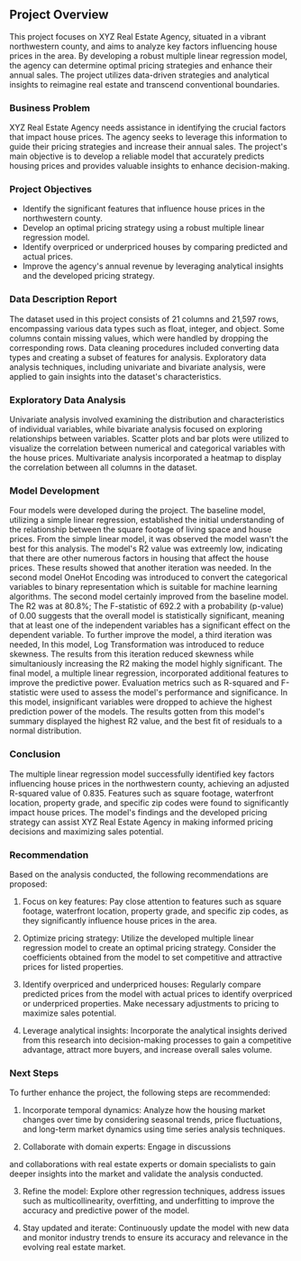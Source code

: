 
## Project Overview

This project focuses on XYZ Real Estate Agency, situated in a vibrant northwestern county, and aims to analyze key factors influencing house prices in the area. By developing a robust multiple linear regression model, the agency can determine optimal pricing strategies and enhance their annual sales. The project utilizes data-driven strategies and analytical insights to reimagine real estate and transcend conventional boundaries.

### Business Problem

XYZ Real Estate Agency needs assistance in identifying the crucial factors that impact house prices. The agency seeks to leverage this information to guide their pricing strategies and increase their annual sales. The project's main objective is to develop a reliable model that accurately predicts housing prices and provides valuable insights to enhance decision-making.

### Project Objectives

- Identify the significant features that influence house prices in the northwestern county.
- Develop an optimal pricing strategy using a robust multiple linear regression model.
- Identify overpriced or underpriced houses by comparing predicted and actual prices.
- Improve the agency's annual revenue by leveraging analytical insights and the developed pricing strategy.

### Data Description Report

The dataset used in this project consists of 21 columns and 21,597 rows, encompassing various data types such as float, integer, and object. Some columns contain missing values, which were handled by dropping the corresponding rows. Data cleaning procedures included converting data types and creating a subset of features for analysis. Exploratory data analysis techniques, including univariate and bivariate analysis, were applied to gain insights into the dataset's characteristics.

### Exploratory Data Analysis

Univariate analysis involved examining the distribution and characteristics of individual variables, while bivariate analysis focused on exploring relationships between variables. Scatter plots and bar plots were utilized to visualize the correlation between numerical and categorical variables with the house prices. Multivariate analysis incorporated a heatmap to display the correlation between all columns in the dataset.

### Model Development

Four models were developed during the project. The baseline model, utilizing a simple linear regression, established the initial understanding of the relationship between the square footage of living space and house prices. From the simple linear model, it was observed the model wasn't the best for this analysis. The model's R2 value was extreemly low, indicating that there are other numerous factors in housing that affect the house prices. These results showed that another iteration was needed. In the second model OneHot Encoding was introduced to convert the categorical variables to binary representation which is suitable for machine learning algorithms. The second model certainly improved from the baseline model. The R2 was at 80.8%; The F-statistic of 692.2 with a probability (p-value) of 0.00 suggests that the overall model is statistically significant, meaning that at least one of the independent variables has a significant effect on the dependent variable. To further improve the model, a third iteration was needed, In this model, Log Transformation was introduced to reduce skewness. The results from this iteration reduced skewness while simultaniously increasing the R2 making the model highly significant. The final model, a multiple linear regression, incorporated additional features to improve the predictive power. Evaluation metrics such as R-squared and F-statistic were used to assess the model's performance and significance. In this model, insignificant variables were dropped to achieve the highest prediction power of the models. The results gotten from this model's summary displayed the highest R2 value, and the best fit of residuals to a normal distribution. 

### Conclusion

The multiple linear regression model successfully identified key factors influencing house prices in the northwestern county, achieving an adjusted R-squared value of 0.835. Features such as square footage, waterfront location, property grade, and specific zip codes were found to significantly impact house prices. The model's findings and the developed pricing strategy can assist XYZ Real Estate Agency in making informed pricing decisions and maximizing sales potential.

### Recommendation

Based on the analysis conducted, the following recommendations are proposed:

1. Focus on key features: Pay close attention to features such as square footage, waterfront location, property grade, and specific zip codes, as they significantly influence house prices in the area.

2. Optimize pricing strategy: Utilize the developed multiple linear regression model to create an optimal pricing strategy. Consider the coefficients obtained from the model to set competitive and attractive prices for listed properties.

3. Identify overpriced and underpriced houses: Regularly compare predicted prices from the model with actual prices to identify overpriced or underpriced properties. Make necessary adjustments to pricing to maximize sales potential.

4. Leverage analytical insights: Incorporate the analytical insights derived from this research into decision-making processes to gain a competitive advantage, attract more buyers, and increase overall sales volume.

### Next Steps

To further enhance the project, the following steps are recommended:

1. Incorporate temporal dynamics: Analyze how the housing market changes over time by considering seasonal trends, price fluctuations, and long-term market dynamics using time series analysis techniques.

2. Collaborate with domain experts: Engage in discussions

 and collaborations with real estate experts or domain specialists to gain deeper insights into the market and validate the analysis conducted.

3. Refine the model: Explore other regression techniques, address issues such as multicollinearity, overfitting, and underfitting to improve the accuracy and predictive power of the model.

4. Stay updated and iterate: Continuously update the model with new data and monitor industry trends to ensure its accuracy and relevance in the evolving real estate market.
